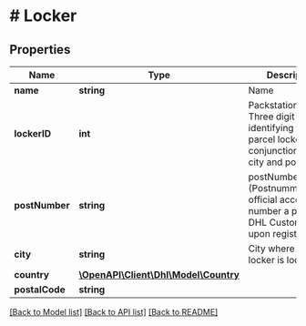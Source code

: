 # # Locker

## Properties

Name | Type | Description | Notes
------------ | ------------- | ------------- | -------------
**name** | **string** | Name |
**lockerID** | **int** | Packstationnummer. Three digit number identifying the parcel locker in conjunction with city and postal code |
**postNumber** | **string** | postNumber (Postnummer) is the official account number a private DHL Customer gets upon registration. |
**city** | **string** | City where the locker is located |
**country** | [**\OpenAPI\Client\Dhl\Model\Country**](Country.md) |  | [optional]
**postalCode** | **string** |  |

[[Back to Model list]](../../README.md#models) [[Back to API list]](../../README.md#endpoints) [[Back to README]](../../README.md)
